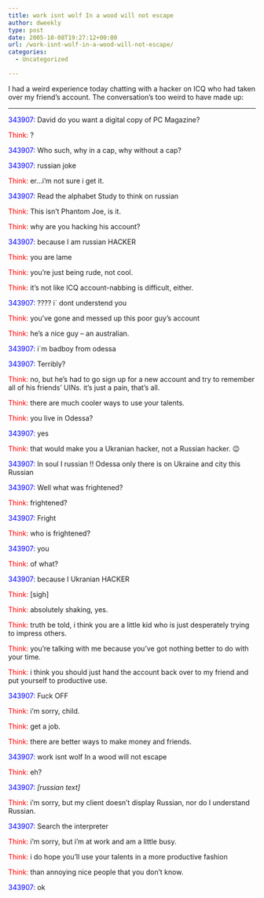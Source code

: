 ```yaml
---
title: work isnt wolf In a wood will not escape
author: dweekly
type: post
date: 2005-10-08T19:27:12+00:00
url: /work-isnt-wolf-in-a-wood-will-not-escape/
categories:
  - Uncategorized

---
```

I had a weird experience today chatting with a hacker on ICQ who had taken over my friend&#8217;s account. The conversation&#8217;s too weird to have made up:

* * *

<span style="color: blue;">343907:</span> David do you want a digital copy of PC Magazine?
  
<span style="color: red;">Think:</span> ?
  
<span style="color: blue;">343907:</span> Who such, why in a cap, why without a cap?
  
<span style="color: blue;">343907:</span> russian joke
  
<span style="color: red;">Think:</span> er&#8230;i&#8217;m not sure i get it.
  
<span style="color: blue;">343907:</span> Read the alphabet Study to think on russian
  
<span style="color: red;">Think:</span> This isn&#8217;t Phantom Joe, is it.
  
<span style="color: red;">Think:</span> why are you hacking his account?
  
<span style="color: blue;">343907:</span> because I am russian HACKER
  
<span style="color: red;">Think:</span> you are lame
  
<span style="color: red;">Think:</span> you&#8217;re just being rude, not cool.
  
<span style="color: red;">Think:</span> it&#8217;s not like ICQ account-nabbing is difficult, either.
  
<span style="color: blue;">343907:</span> ???? i\` dont understend you
  
<span style="color: red;">Think:</span> you&#8217;ve gone and messed up this poor guy&#8217;s account
  
<span style="color: red;">Think:</span> he&#8217;s a nice guy &#8211; an australian.
  
<span style="color: blue;">343907:</span> i\`m badboy from odessa
  
<span style="color: blue;">343907:</span> Terribly?
  
<span style="color: red;">Think:</span> no, but he&#8217;s had to go sign up for a new account and try to remember all of his friends&#8217; UINs. it&#8217;s just a pain, that&#8217;s all.
  
<span style="color: red;">Think:</span> there are much cooler ways to use your talents.
  
<span style="color: red;">Think:</span> you live in Odessa?
  
<span style="color: blue;">343907:</span> yes
  
<span style="color: red;">Think:</span> that would make you a Ukranian hacker, not a Russian hacker. 😉
  
<span style="color: blue;">343907:</span> In soul I russian !! Odessa only there is on Ukraine and city this Russian
  
<span style="color: blue;">343907:</span> Well what was frightened?
  
<span style="color: red;">Think:</span> frightened?
  
<span style="color: blue;">343907:</span> Fright
  
<span style="color: red;">Think:</span> who is frightened?
  
<span style="color: blue;">343907:</span> you
  
<span style="color: red;">Think:</span> of what?
  
<span style="color: blue;">343907:</span> because I Ukranian HACKER
  
<span style="color: red;">Think:</span> [sigh]
  
<span style="color: red;">Think:</span> absolutely shaking, yes.
  
<span style="color: red;">Think:</span> truth be told, i think you are a little kid who is just desperately trying to impress others.
  
<span style="color: red;">Think:</span> you&#8217;re talking with me because you&#8217;ve got nothing better to do with your time.
  
<span style="color: red;">Think:</span> i think you should just hand the account back over to my friend and put yourself to productive use.
  
<span style="color: blue;">343907:</span> Fuck OFF
  
<span style="color: red;">Think:</span> i&#8217;m sorry, child.
  
<span style="color: red;">Think:</span> get a job.
  
<span style="color: red;">Think:</span> there are better ways to make money and friends.
  
<span style="color: blue;">343907:</span> work isnt wolf In a wood will not escape
  
<span style="color: red;">Think:</span> eh?
  
<span style="color: blue;">343907:</span> _[russian text]_
  
<span style="color: red;">Think:</span> i&#8217;m sorry, but my client doesn&#8217;t display Russian, nor do I understand Russian.
  
<span style="color: blue;">343907:</span> Search the interpreter
  
<span style="color: red;">Think:</span> i&#8217;m sorry, but i&#8217;m at work and am a little busy.
  
<span style="color: red;">Think:</span> i do hope you&#8217;ll use your talents in a more productive fashion
  
<span style="color: red;">Think:</span> than annoying nice people that you don&#8217;t know.
  
<span style="color: blue;">343907:</span> ok